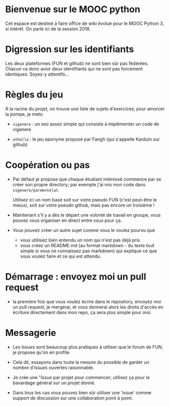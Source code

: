 # Bienvenue sur le MOOC python

Cet espace est destiné à faire office de wiki évolué pour le MOOC Python 3, si intérêt. On parle ici de la session 2018.

# Digression sur les identifiants

Les deux plateformes (FUN et github) ne sont bien sûr pas fédérées. Chacun va donc avoir deux identifiants qui ne sont pas forcément identiques. Soyez-y attentifs...

# Règles du jeu

À la racine du projet, on trouve une liste de sujets d'exercices; pour amorcer la pompe, je mets:

  * `vigenere` : un exo assez simple qui consiste à implémenter un code de vigenere

  * `othello` : le jeu eponyme proposé par Fangh (qui s'appelle Karduin sur github)

# Coopération ou pas

* Par défaut je propose que chaque étudiant intéressé commence par se créer son propre directory; par exemple j'ai mis mon code dans `vigenere/parmentelat`.

  Utilisez ici un nom basé soit sur votre pseudo FUN (c'est peut-être le mieux), soit sur votre pseudo github, mais pas encore un troisième !

* Maintenant s'il y a dès le départ une volonté de travail en groupe, vous
  pouvez vous organiser en direct entre vous pour ça.

* Vous pouvez créer un autre sujet comme vous le voulez pourvu que

  * vous utilisiez bien entendu un nom qui n'est pas déjà pris
  * vous créez un README.md (au format markdown - du texte tout simple si vous ne connaissez pas markdown) qui explique ce que vous voulez faire et ce qui est attendu.

# Démarrage : envoyez moi un pull request

* la première fois que vous voulez écrire dans le repository, envoyez moi un pull request; je mergerai, et vous donnerai alors les droits d'accès en écriture directement dans mon repo, ça sera plus simple pour moi.

# Messagerie

* Les *Issues* sont beaucoup plus pratiques à utiliser que le forum de FUN, je propose qu'on en profite

* Cela dit, essayons dans toute la mesure du possible de garder un nombre d'*Issues* ouvertes raisonnable.

* Je crée une "*Issue* par projet pour commencer; utilisez ça pour le bavardage général sur un projet donné.

* Dans tous les cas vous pouvez bien  sûr utiliser une 'issue' comme support de discussion sur une collaboration point à point.
